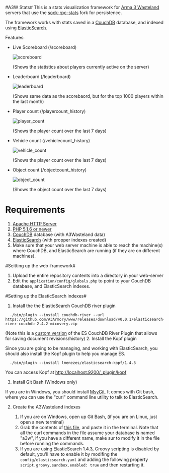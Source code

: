 #A3W Stats#
This is a stats visualization framework for [Arma 3 Wasteland](http://a3wasteland.com/) servers that use the [sock-rpc-stats](https://github.com/micovery/ArmA3_Wasteland.Altis) fork for persistence.

The framework works with stats saved in a [CouchDB](http://couchdb.apache.org/) database, and indexed using [ElasticSearch](http://www.elasticsearch.org/).

Features:

- Live Scoreboard (/scoreboard)

  ![scoreboard](http://i.imgur.com/V49MLLZ.png)
  
  (Shows the statistics about players currently active on the server)

- Leaderboard (/leaderboard)

  ![leaderboard](http://i.imgur.com/aF9MKw5.png)
  
  (Shows same data as the scorebaord, but for the top 1000 players within the last month)
  
- Player count (/playercount_history)

  ![player_count](http://i.imgur.com/qJtZzg5.png)
  
  (Shows the player count over the last 7 days)
  
- Vehicle count (/vehiclecount_history)

  ![vehicle_count](http://i.imgur.com/FK5R4S3.png)
  
  (Shows the player count over the last 7 days)
  
- Object count (/objectcount_history)

  ![object_count](http://i.imgur.com/cHrZu1B.png)
  
  (Shows the object count over the last 7 days)
  

# Requirements #
  1. [Apache HTTP Server](http://httpd.apache.org/)
  2. [PHP 5.1.6 or newer](http://php.net/)
  3. [CouchDB](http://couchdb.apache.org/) database (with A3Wasteland data)
  4. [ElasticSearch](http://www.elasticsearch.org/) (with propper indexes created)
  4. Make sure that your web server machine is able to reach the machine(s) where CouchDB, and ElasticSearch are running (if they are on different machines).



#Seitting up the web-framework#
  1. Upload the entire repository contents into a directory in your web-server
  2. Edit the ```application/config/globals.php``` to point to your CouchDB database, and ElasticSearch indexes.



#Setting up the ElasticSearch indexes#
1. Install the the ElasticSearch CouchDB river plugin

  ```
    ./bin/plugin --install couchdb-river --url  https://github.com/A3Armory/www/releases/download/v0.0.1/elasticsearch-river-couchdb-2.4.2-micovery.zip
  ```
  (Note this is a [custom version](https://github.com/elasticsearch/elasticsearch-river-couchdb/pull/86) of the ES CouchDB River Plugin that allows for saving document revisions/history)
2. Install the Kopf plugin 

  Since you are going to be managing, and working with ElasticSearch, you should also install the Kopf plugin to help you manage ES.
  ```
    ./bin/plugin --install lmenezes/elasticsearch-kopf/1.4.3
  ```
  You can access Kopf at [http://localhost:9200/_plugin/kopf](http://localhost:9200/_plugin/kopf)
  
3. Install Git Bash (Windows only)

  If you are in Windows, you should install [MsyGit](https://msysgit.github.io/). It comes with Git bash, where you can use the "curl" command line utility to talk to ElasticSearch.

2. Create the A3Wasteland indexes

   1. If you are on Windows, open up Git Bash,  (if you are on Linux, just open a new terminal)
   2. Grab the contents of [this file](https://github.com/A3Armory/www/blob/master/elasticsearch_curl.txt), and paste it in the terminal. Note that all the curl commands in the file assume your database is named "a3w", if you have a different name, make sur to modify it in the file before running the commands.
   3. If you are using ElasticSearch 1.4.3, Groovy scripting is disabled by default, you'll have to enable it by modifing the ```config/elasticsearch.yaml``` and adding the following property ```script.groovy.sandbox.enabled: true``` and then restarting it.

  


